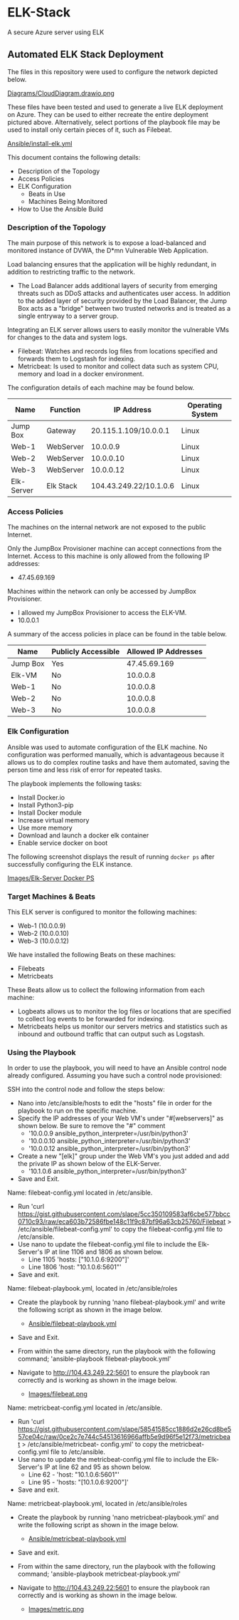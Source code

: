 # ELK-Stack
A secure Azure server using ELK
## Automated ELK Stack Deployment

The files in this repository were used to configure the network depicted below.

[Diagrams/CloudDiagram.drawio.png](https://github.com/hahncore/ELK-Stack/blob/7eff5256a7fe0f0cdeca18d2db0b5f47f8cc9ad0/Diagrams/CloudDiagram.drawio.png)

These files have been tested and used to generate a live ELK deployment on Azure. They can be used to either recreate the entire deployment pictured above. Alternatively, select portions of the playbook file may be used to install only certain pieces of it, such as Filebeat.

[Ansible/install-elk.yml](https://github.com/hahncore/ELK-Stack/blob/4c151d48007ffa3c11cada7d141e829f2f563324/Ansible/install-elk.yml)

This document contains the following details:
- Description of the Topology
- Access Policies
- ELK Configuration
  - Beats in Use
  - Machines Being Monitored
- How to Use the Ansible Build

### Description of the Topology

The main purpose of this network is to expose a load-balanced and monitored instance of DVWA, the D*mn Vulnerable Web Application.

Load balancing ensures that the application will be highly redundant, in addition to restricting traffic to the network.
- The Load Balancer adds additional layers of security from emerging threats such as DDoS attacks and authenticates user access. In addition to the added layer of security         provided by the Load Balancer, the Jump Box acts as a "bridge" between two trusted networks and is treated as a single entryway to a server group.

Integrating an ELK server allows users to easily monitor the vulnerable VMs for changes to the data and system logs.
- Filebeat: Watches and records log files from locations specified and forwards them to Logstash for indexing.
- Metricbeat: Is used to monitor and collect data such as system CPU, memory and load in a docker environment.

The configuration details of each machine may be found below.

| Name      | Function  |       IP Address       | Operating System |
|-----------|-----------|------------------------|------------------|
| Jump Box  | Gateway   | 20.115.1.109/10.0.0.1  |      Linux       |
| Web-1     | WebServer |        10.0.0.9        |      Linux       |
| Web-2     | WebServer |        10.0.0.10       |      Linux       |
| Web-3     | WebServer |        10.0.0.12       |      Linux       |
| Elk-Server| Elk Stack | 104.43.249.22/10.1.0.6 |      Linux       |

### Access Policies

The machines on the internal network are not exposed to the public Internet.

Only the JumpBox Provisioner machine can accept connections from the Internet. Access to this machine is only allowed from the following IP addresses:
- 47.45.69.169

Machines within the network can only be accessed by JumpBox Provisioner.
- I allowed my JumpBox Provisioner to access the ELK-VM.
- 10.0.0.1

A summary of the access policies in place can be found in the table below.

| Name     | Publicly Accessible | Allowed IP Addresses |
|----------|---------------------|----------------------|
| Jump Box |         Yes         |     47.45.69.169     |
|  Elk-VM  |         No          |       10.0.0.8       |
|   Web-1  |         No          |       10.0.0.8       |
|   Web-2  |         No          |       10.0.0.8       |
|   Web-3  |         No          |       10.0.0.8       |


### Elk Configuration

Ansible was used to automate configuration of the ELK machine. No configuration was performed manually, which is advantageous because it allows us to do complex routine tasks and have them automated, saving the person time and less risk of error for repeated tasks.

The playbook implements the following tasks:
- Install Docker.io
- Install Python3-pip
- Install Docker module
- Increase virtual memory
- Use more memory
- Download and launch a docker elk container
- Enable service docker on boot

The following screenshot displays the result of running `docker ps` after successfully configuring the ELK instance.

[Images/Elk-Server Docker PS](https://github.com/hahncore/ELK-Stack/blob/6c87af561b2242440b3f6bb0be31ad721a1571b3/Images/Elk-Server%20Docker%20PS.PNG)

### Target Machines & Beats
This ELK server is configured to monitor the following machines:
- Web-1 (10.0.0.9)
- Web-2 (10.0.0.10)
- Web-3 (10.0.0.12)

We have installed the following Beats on these machines:
- Filebeats
- Metricbeats

These Beats allow us to collect the following information from each machine:
- Logbeats allows us to monitor the log files or locations that are specified to collect log events to be forwarded for indexing.
- Metricbeats helps us monitor our servers metrics and statistics such as inbound and outbound traffic that can output such as Logstash.

### Using the Playbook

In order to use the playbook, you will need to have an Ansible control node already configured. Assuming you have such a control node provisioned:

SSH into the control node and follow the steps below:
- Nano into /etc/ansible/hosts to edit the "hosts" file in order for the playbook to run on the specific machine.
- Specify the IP addresses of your Web VM's under "#[webservers]" as shown below. Be sure to remove the "#" comment
  - '10.0.0.9 ansible_python_interpreter=/usr/bin/python3'
  - '10.0.0.10 ansible_python_interpreter=/usr/bin/python3'
  - '10.0.0.12 ansible_python_interpreter=/usr/bin/python3'
- Create a new "[elk]" group under the  Web VM's you just added and add the private IP as shown below of the ELK-Server.
  - '10.1.0.6 ansible_python_interpreter=/usr/bin/python3'
- Save and Exit.

Name: filebeat-config.yml located in /etc/ansible.
- Run 'curl https://gist.githubusercontent.com/slape/5cc350109583af6cbe577bbcc0710c93/raw/eca603b72586fbe148c11f9c87bf96a63cb25760/Filebeat > /etc/ansible/filebeat-config.yml' to copy the filebeat-config.yml file to /etc/ansible.
- Use nano to update the filebeat-config.yml file to include the Elk-Server's IP at line 1106 and 1806 as shown below.
  - Line 1105 'hosts: ["10.1.0.6:9200"]'
  - Line 1806 'host: "10.1.0.6:5601"'
- Save and exit.

Name: filebeat-playbook.yml, located in /etc/ansible/roles
- Create the playbook by running 'nano filebeat-playbook.yml' and write the following script as shown in the image below.
  - [Ansible/filebeat-playbook.yml](https://github.com/hahncore/ELK-Stack/blob/d746d38ac82030add2dc741592289a9bb2e4437a/Ansible/filebeat-playbook.yml)

- Save and Exit.
- From within the same directory, run the playbook with the following command; 'ansible-playbook filebeat-playbook.yml'
- Navigate to http://104.43.249.22:5601 to ensure the playbook ran correctly and is working as shown in the image below.
  - [Images/filebeat.png](https://github.com/hahncore/ELK-Stack/blob/3a2d9111d8b357ed3ea92c27613c30e7f765c5bf/Images/filebeat.PNG)

Name: metricbeat-config.yml located in /etc/ansible.
- Run 'curl https://gist.githubusercontent.com/slape/58541585cc1886d2e26cd8be557ce04c/raw/0ce2c7e744c54513616966affb5e9d96f5e12f73/metricbeat > /etc/ansible/metricbeat-    config.yml' to copy the metricbeat-config.yml file to /etc/ansible.
- Use nano to update the metricbeat-config.yml file to include the Elk-Server's IP at line 62 and 95 as shown below.
  - Line 62 - 'host: "10.1.0.6:5601"'
  - Line 95 - 'hosts: "[10.1.0.6:9200"]'
- Save and exit.

Name: metricbeat-playbook.yml, located in /etc/ansible/roles
- Create the playbook by running 'nano metricbeat-playbook.yml' and write the following script as shown in the image below.
  - [Ansible/metricbeat-playbook.yml](https://github.com/hahncore/ELK-Stack/blob/d746d38ac82030add2dc741592289a9bb2e4437a/Ansible/metricbeat-playbook.yml)

- Save and exit.
- From within the same directory, run the playbook with the following command; 'ansible-playbook metricbeat-playbook.yml'
- Navigate to http://104.43.249.22:5601 to ensure the playbook ran correctly and is working as shown in the image below.
  - [Images/metric.png](https://github.com/hahncore/ELK-Stack/blob/3a2d9111d8b357ed3ea92c27613c30e7f765c5bf/Images/metric.PNG)
